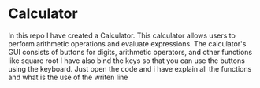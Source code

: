 # Calculator

In this repo I have created a Calculator.
This calculator allows users to perform arithmetic operations and evaluate expressions. 
The calculator's GUI consists of buttons for digits, arithmetic operators, and other functions like square root
I have also bind the keys so that you can use the buttons using the keyboard.
Just open the code and i have explain all the functions and what is the use of the writen line 
 
